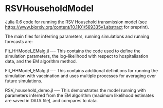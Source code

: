 # RSVHouseholdModel

Julia 0.6 code for running the RSV Household transmission model (see https://www.biorxiv.org/content/10.1101/569335v1.abstract for preprint).

The main files for inferring parameters, running simulations and running forecasts are:

Fit_HHModel_EMalg.jl --- This contains the code used to define the simulation parameters, the log-likelihood with respect to hospitalisation data, and the EM algorithm method.

Fit_HHModel_EMalg.jl --- This contains additional definitions for running the simulation with vaccination and uses multiple processes for averaging over future simulations.

RSV_household_demo.jl --- This demonstrates the model running with parameters inferred from the EM algorithm (maximum likelihood estimates are saved in DATA file), and compares to data. 

